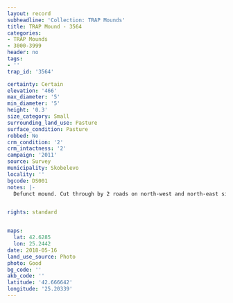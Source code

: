 ```yaml
---
layout: record
subheadline: 'Collection: TRAP Mounds'
title: TRAP Mound - 3564
categories:
- TRAP Mounds
- 3000-3999
header: no
tags:
- ''
trap_id: '3564'

certainty: Certain
elevation: '466'
max_diameter: '5'
min_diameter: '5'
height: '0.3'
size_category: Small
surrounding_land_use: Pasture
surface_condition: Pasture
robbed: No
crm_condition: '2'
crm_intactness: '2'
campaign: '2011'
source: Survey
municipality: Skobelevo
locality: ''
bgcode: DS001
notes: |-
  Defunct mound. Cut through by 2 roads on north-west and north-east sides. Heavily damaged by agricultural activity and r]construction of roads. No obvious robbers' trench's.


rights: standard


maps:
  lat: 42.6285
  lon: 25.2442
date: 2018-05-16
land_use_source: Photo
photo: Good
bg_code: ''
akb_code: ''
latitude: '42.666642'
longitude: '25.20339'
---
```

